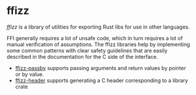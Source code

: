 # ffizz

*ffizz* is a library of utilities for exporting Rust libs for use in other languages.

FFI generally requires a lot of unsafe code, which in turn requires a lot of manual verification of assumptions.
The ffizz libraries help by implementing some common patterns with clear safety guidelines that are easily described in the documentation for the C side of the interface.

* [ffizz-passby](https://docs.rs/ffizz-passby) supports passing arguments and return values by pointer or by value.
* [ffizz-header](https://docs.rs/ffizz-header) supports generating a C header corresponding to a library crate
